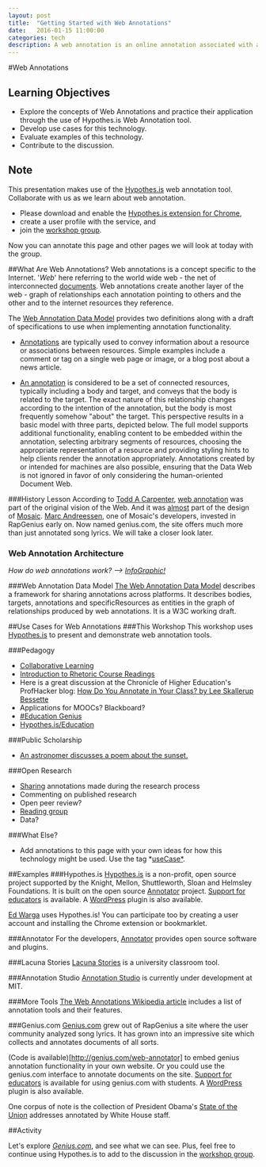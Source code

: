 ```yaml
---
layout: post
title:  "Getting Started with Web Annotations"
date:   2016-01-15 11:00:00
categories: tech
description: A web annotation is an online annotation associated with a web resource. With a Web annotation system, a user can add, modify or remove information from a Web resource without modifying the resource itself. The annotations can be thought of as a layer on top of the existing resource, and this annotation layer is usually visible to other users who share the same annotation system. In such cases, the web annotation tool is a type of social software tool (Wikipedia). We will explore the concept of web annotation and discuss its use in digital research. We will try out a few different tools for web annotation and evaluate their usefulness for inclusion in participants' research workflows.
---
```

#Web Annotations
## Learning Objectives
* Explore the concepts of Web Annotations and practice their application through the use of Hypothes.is Web Annotation tool. 
* Develop use cases for this technology.
* Evaluate examples of this technology.
* Contribute to the discussion.


## Note
This presentation makes use of the [Hypothes.is](http://hypothes.is) web annotation tool. Collaborate with us as we learn about web annotation.

* Please download and enable the [Hypothes.is extension for Chrome](), 
* create a user profile with the service, and
* join the [workshop group](https://hypothes.is/groups/JEQoYxZJ/web-annotations-workshop).

Now you can annotate this page and other pages we will look at today with the group.

##What Are Web Annotations?
Web annotations is a concept specific to the Internet. '*Web*' here referring to the world wide web - the net of interconnected [documents](http://people.ischool.berkeley.edu/~buckland/digdoc.html). Web annotations create another layer of the web - graph of relationships each annotation pointing to others and the  other and to the internet resources they reference.

The [Web Annotation Data Model](https://www.w3.org/TR/annotation-model/) provides two definitions along with a draft of specifications to use when implementing annotation functionality.

* [Annotations](https://hypothes.is/a/AVJCyczf8sFu_DXLVd0N) are typically used to convey information about a resource or associations between resources. Simple examples include a comment or tag on a single web page or image, or a blog post about a news article. 

* [An annotation](https://hypothes.is/a/AVJCxP6_8sFu_DXLVdz9) is considered to be a set of connected resources, typically including a body and target, and conveys that the body is related to the target. The exact nature of this relationship changes according to the intention of the annotation, but the body is most frequently somehow "about" the target. This perspective results in a basic model with three parts, depicted below. The full model supports additional functionality, enabling content to be embedded within the annotation, selecting arbitrary segments of resources, choosing the appropriate representation of a resource and providing styling hints to help clients render the annotation appropriately. Annotations created by or intended for machines are also possible, ensuring that the Data Web is not ignored in favor of only considering the human-oriented Document Web. 

###History Lesson
According to [Todd A Carpenter](http://scholarlykitchen.sspnet.org/2013/04/30/iannotate-whatever-happened-to-the-web-as-an-annotation-system/), [web annotation](https://hypothes.is/a/AVJC51mT8sFu_DXLVd1v) was part of the original vision of the Web. And it was [almost](https://hypothes.is/a/AVJC6HpH8sFu_DXLVd11) part of the design of [Mosaic](https://en.wikipedia.org/wiki/Mosaic_(web_browser)). [Marc Andreessen](http://genius.com/MarcAndreessen), one of Mosaic's developers, invested in RapGenius early on. Now named genius.com, the site offers much more than just annotated song lyrics. We will take a closer look later.

### Web Annotation Architecture
*How do web annotations work? --> [InfoGraphic!](https://www.w3.org/annotation/diagrams/annotation-architecture.svg)*

###Web Annotation Data Model
[The Web Annotation Data Model](https://www.w3.org/TR/annotation-model/) describes a framework for sharing annotations across platforms. It describes bodies, targets, annotations and specificResources as entities in the graph of relationships produced by web annotations. It is a W3C working draft.
 
##Use Cases for Web Annotations
###This Workshop
This workshop uses [Hypothes.is](https://hypothes.is/groups/JEQoYxZJ/web-annotations-workshop) to present and demonstrate web annotation tools.

###Pedagogy
* [Collaborative Learning](http://www.sciencedirect.com/science/article/pii/S0360131510000886)
* [Introduction to Rhetoric Course Readings](http://caseyboyle.net/3860/readings/)
* Here is a great discussion at the Chronicle of Higher Education's ProfHacker blog: [How Do You Annotate in Your Class? by Lee Skallerup Bessette](http://chronicle.com/blogs/profhacker/how-do-you-annotate-in-your-class/60101)
* Applications for MOOCs? Blackboard?
* [#Education Genius](http://genius.com/static/education)
* [Hypothes.is/Education](https://hypothes.is/education/)

###Public Scholarship
* [An astronomer discusses a poem about the sunset.](http://genius.com/789992)

###Open Research
* [Sharing](http://onlinelibrary.wiley.com/doi/10.1002/asi.23124/abstract) annotations made during the research process
* Commenting on published research
* Open peer review?
* [Reading group](https://hypothes.is/groups/nwQKV3WM/vu-scholcommreadinggroup)
* Data?

###What Else?
* Add annotations to this page with your own ideas for how this technology might be used. Use the tag *[useCase*](https://hypothes.is/stream?q=tag:%27usecase%27).

##Examples
###Hypothes.is
[Hypothes.is](https://hypothes.is/about/) is a non-profit, open source project supported by the Knight, Mellon, Shuttleworth, Sloan and Helmsley Foundations. It is built on the open source [Annotator](http://annotatorjs.org/) project. [Support for educators](https://hypothes.is/education/) is available. A [WordPress](https://wordpress.org/plugins/hypothesis/) plugin is also available.

[Ed Warga](https://hypothes.is/stream?q=user:acct:EdWarga@hypothes.is) uses Hypothes.is! You can participate too by creating a user account and installing the Chrome extension or bookmarklet.

###Annotator
For the developers, [Annotator](http://annotatorjs.org/) provides open source software and plugins.

###Lacuna Stories
[Lacuna Stories](http://www.lacunastories.com/) is a university classroom tool.

###Annotation Studio
[Annotation Studio](http://www.annotationstudio.org/) is currently under development at MIT.

###More Tools
[The Web Annotations Wikipedia article](https://en.wikipedia.org/wiki/Web_annotation) includes a list of annotation tools and their features.

###Genius.com
[Genius.com](http://genius.com) grew out of RapGenius a site where the user community analyzed song lyrics. It has grown into an impressive site which collects and annotates documents of all sorts.

(Code is available)[http://genius.com/web-annotator] to embed genius annotation functionality in your own website. Or you could use the genius.com interface to annotate documents on the site. [Support for educators](http://genius.com/static/education) is available for using genius.com with students. A [WordPress](https://wordpress.org/plugins/genius/) plugin is also available.

One corpus of note is the collection of President Obama's [State of the Union](http://genius.com/a/the-white-house-annotates-with-genius) addresses annotated by White House staff.

##Activity

Let's explore *[Genius.com](http://genius.com)*, and see what we can see. Plus, feel free to continue using Hypothes.is to add to the discussion in the [workshop group](https://hypothes.is/groups/JEQoYxZJ/web-annotations-workshop).